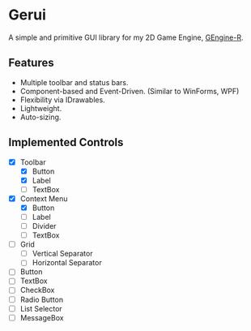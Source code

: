 # Gerui
A simple and primitive GUI library for my 2D Game Engine, [GEngine-R](https://github.com/Xapier14/GEngine-R).

## Features
* Multiple toolbar and status bars.
* Component-based and Event-Driven. (Similar to WinForms, WPF)
* Flexibility via IDrawables.
* Lightweight.
* Auto-sizing.

## Implemented Controls
- [x] Toolbar
   - [x] Button
   - [x] Label
   - [ ] TextBox
- [x] Context Menu
   - [x] Button
   - [ ] Label
   - [ ] Divider
   - [ ] TextBox
- [ ] Grid
   - [ ] Vertical Separator
   - [ ] Horizontal Separator
- [ ] Button
- [ ] TextBox
- [ ] CheckBox
- [ ] Radio Button
- [ ] List Selector
- [ ] MessageBox